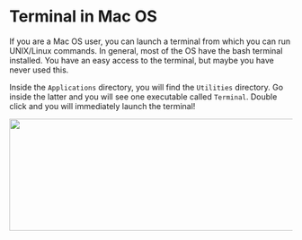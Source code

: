 # Terminal in Mac OS 

If you are a Mac OS user, you can launch a terminal
from which you can run UNIX/Linux commands. In general, most of the OS have the
bash terminal installed. You have an easy access to the terminal, but maybe 
you have never used this. 

Inside the `Applications` directory, you will find the `Utilities` directory. 
Go inside the latter and you will see one executable called `Terminal`. Double 
click and you will immediately launch the terminal! 

<p align="center">
  <img width="800" height="200" src="https://github.com/sabifo4/II_SRUK_Scientific_Computing/blob/master/figs/03_Macsteps.png">
</p>

